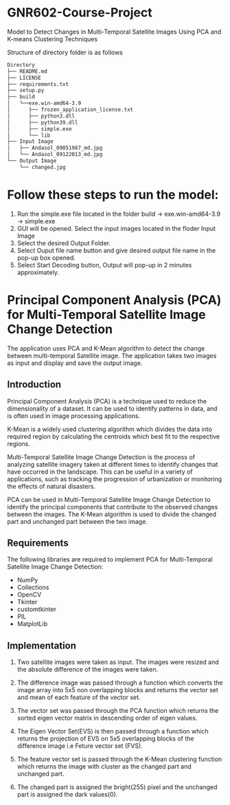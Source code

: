 # GNR602-Course-Project
Model to Detect Changes in Multi-Temporal Satellite Images Using PCA and K-means Clustering Techniques

Structure of directory folder is as follows

``` bash
Directory
├── README.md
├── LICENSE
├── requirements.txt
├── setup.py
├── build
│   └──exe.win-amd64-3.9
│      ├── frozen_application_license.txt
│      ├── python3.dll
│      ├── python39.dll
│      ├── simple.exe
│      └── lib
├── Input Image
│   ├── Andasol_09051987_md.jpg
│   └── Andasol_09122013_md.jpg
└── Output Image
    └── changed.jpg
```

# Follow these steps to run the model:
1. Run the simple.exe file located in the folder build -> exe.win-amd64-3.9 -> simple.exe
2. GUI will be opened. Select the input images located in the floder Input Image
3. Select the desired Output Folder. 
4. Select Ouput file name button and give desired output file name in the pop-up box opened.
5. Select Start Decoding button, Output will pop-up in 2 minutes approximately. 

# Principal Component Analysis (PCA) for Multi-Temporal Satellite Image Change Detection

The application uses PCA and K-Mean algorithm to detect the change between multi-temporal Satellite image. The application takes two images as input and display and save the output image.

## Introduction

Principal Component Analysis (PCA) is a technique used to reduce the dimensionality of a dataset. It can be used to identify patterns in data, and is often used in image processing applications.

K-Mean is a widely used clustering algorithm which divides the data into required region by calculating the centroids which best fit to the respective regions. 

Multi-Temporal Satellite Image Change Detection is the process of analyzing satellite imagery taken at different times to identify changes that have occurred in the landscape. This can be useful in a variety of applications, such as tracking the progression of urbanization or monitoring the effects of natural disasters.

PCA can be used in Multi-Temporal Satellite Image Change Detection to identify the principal components that contribute to the observed changes between the images. The K-Mean algorithm is used to divide the changed part and 
unchanged part between the two image.
## Requirements

The following libraries are required to implement PCA for Multi-Temporal Satellite Image Change Detection:

- NumPy
- Collections
- OpenCV
- Tkinter
- customtkinter
- PIL
- MatplotLib

## Implementation

1. Two satellite images were taken as input. The images were resized and the absolute difference of the images were taken.

2. The difference image was passed through a function which converts the image array into 5x5 non overlapping blocks and returns the vector set and mean of each feature of the vector set.

3. The vector set was passed through the PCA function which returns the sorted eigen vector matrix in descending order of eigen values.

4. The Eigen Vector Set(EVS) is then passed through a function which returns the projection of EVS on 5x5 overlapping blocks of the difference image i.e Feture vector set (FVS). 

5. The feature vector set is passed through the K-Mean clustering function which returns the image with cluster as the changed part and unchanged part.

6. The changed part is assigned the bright(255) pixel and the unchanged part is assigned the dark values(0).





